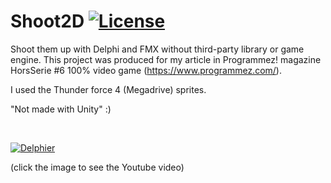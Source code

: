 # Shoot2D [![License](https://img.shields.io/badge/License-MIT-green.svg)](https://opensource.org/licenses/MIT)
Shoot them up with Delphi and FMX without third-party library or game engine. 
This project was produced for my article in Programmez! magazine HorsSerie #6 100% video game (https://www.programmez.com/).
 
I used the Thunder force 4 (Megadrive) sprites.

"Not made with Unity" :)

<br>
 
 [![Delphier](http://img.youtube.com/vi/qXo-VWfRasQ/0.jpg)](https://www.youtube.com/watch?v=qXo-VWfRasQ)

(click the image to see the Youtube video)
